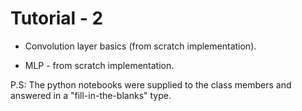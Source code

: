 # Tutorial - 2

- Convolution layer basics (from scratch implementation).

- MLP - from scratch implementation.

P.S: The python notebooks were supplied to the class members and answered in a "fill-in-the-blanks" type.